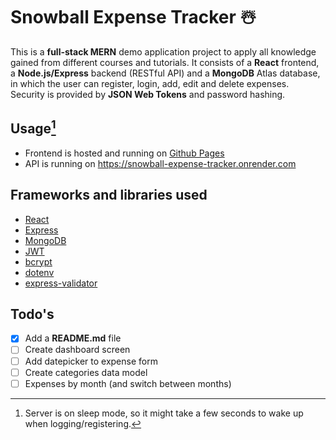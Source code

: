 # Snowball Expense Tracker ☃️

This is a **full-stack MERN** demo application project to apply all knowledge gained from different courses and tutorials.
It consists of a **React** frontend, a **Node.js/Express** backend (RESTful API) and a **MongoDB** Atlas database, in which the user can register, login, add, edit and delete expenses.
Security is provided by **JSON Web Tokens** and password hashing.

## Usage[^1]

- Frontend is hosted and running on [Github Pages](https://rodrigosoberon.github.io/snowball-expense-tracker/)
- API is running on https://snowball-expense-tracker.onrender.com

[^1]: Server is on sleep mode, so it might take a few seconds to wake up when logging/registering.

## Frameworks and libraries used

- [React](https://reactjs.org/)
- [Express](https://expressjs.com/)
- [MongoDB](https://www.mongodb.com/)
- [JWT](https://jwt.io/)
- [bcrypt](https://www.npmjs.com/package/bcrypt)
- [dotenv](https://www.npmjs.com/package/dotenv)
- [express-validator](https://express-validator.github.io/docs/)

## Todo's

- [x] Add a **README.md** file
- [ ] Create dashboard screen
- [ ] Add datepicker to expense form
- [ ] Create categories data model
- [ ] Expenses by month (and switch between months)
